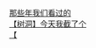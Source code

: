 [那些年我们看过的](http://tieba.baidu.com/p/3976368370?see_lz=1&pn=)   
[【树洞】今天我截了个](http://tieba.baidu.com/p/3977501311?see_lz=1&pn=)   
[【](http://tieba.baidu.com/p/3976315311?see_lz=1&pn=)   
